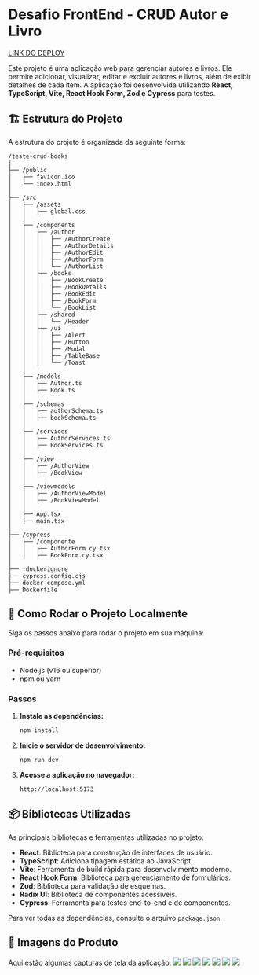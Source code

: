 # Desafio FrontEnd - CRUD Autor e Livro

[LINK DO DEPLOY](https://teste-crud-books.vercel.app)

Este projeto é uma aplicação web para gerenciar autores e livros. Ele permite adicionar, visualizar, editar e excluir autores e livros, além de exibir detalhes de cada item. A aplicação foi desenvolvida utilizando **React, TypeScript, Vite, React Hook Form, Zod e Cypress** para testes.

## 🏗️ Estrutura do Projeto
A estrutura do projeto é organizada da seguinte forma:

```
/teste-crud-books
│
├── /public
│   ├── favicon.ico
│   └── index.html
│
├── /src
│   ├── /assets
│   │   ├── global.css
│   │
│   ├── /components
│   │   ├── /author
│   │   │   ├── /AuthorCreate
│   │   │   ├── /AuthorDetails
│   │   │   ├── /AuthorEdit
│   │   │   ├── /AuthorForm
│   │   │   └── /AuthorList
│   │   ├── /books
│   │   │   ├── /BookCreate
│   │   │   ├── /BookDetails
│   │   │   ├── /BookEdit
│   │   │   ├── /BookForm
│   │   │   └── /BookList
│   │   ├── /shared
│   │   │   └── /Header
│   │   ├── /ui
│   │   │   ├── /Alert
│   │   │   ├── /Button
│   │   │   ├── /Modal
│   │   │   ├── /TableBase
│   │   │   └── /Toast
│   │
│   ├── /models
│   │   ├── Author.ts
│   │   ├── Book.ts
│   │
│   ├── /schemas
│   │   ├── authorSchema.ts
│   │   ├── bookSchema.ts
│   │
│   ├── /services
│   │   ├── AuthorServices.ts
│   │   ├── BookServices.ts
│   │
│   ├── /view
│   │   ├── /AuthorView
│   │   ├── /BookView
│   │
│   ├── /viewmodels
│   │   ├── /AuthorViewModel
│   │   ├── /BookViewModel
│   │
│   ├── App.tsx
│   ├── main.tsx
│
├── /cypress
│   ├── /componente
│   │   ├── AuthorForm.cy.tsx
│   │   ├── BookForm.cy.tsx
│
├── .dockerignore
├── cypress.config.cjs
├── docker-compose.yml
├── Dockerfile
```

## 🚀 Como Rodar o Projeto Localmente
Siga os passos abaixo para rodar o projeto em sua máquina:

### **Pré-requisitos**
- Node.js (v16 ou superior)
- npm ou yarn

### **Passos**

1. **Instale as dependências:**
   ```bash
   npm install
   ```
2. **Inicie o servidor de desenvolvimento:**
   ```bash
   npm run dev
   ```
3. **Acesse a aplicação no navegador:**
   ```
   http://localhost:5173
   ```

## 📦 Bibliotecas Utilizadas
As principais bibliotecas e ferramentas utilizadas no projeto:

- **React**: Biblioteca para construção de interfaces de usuário.
- **TypeScript**: Adiciona tipagem estática ao JavaScript.
- **Vite**: Ferramenta de build rápida para desenvolvimento moderno.
- **React Hook Form**: Biblioteca para gerenciamento de formulários.
- **Zod**: Biblioteca para validação de esquemas.
- **Radix UI**: Biblioteca de componentes acessíveis.
- **Cypress**: Ferramenta para testes end-to-end e de componentes.

Para ver todas as dependências, consulte o arquivo `package.json`.

## 🎨 Imagens do Produto
Aqui estão algumas capturas de tela da aplicação:
![](./8.jpeg)
![](./7.jpeg)
![](./6.jpeg)
![](./5.jpeg)
![](./4.jpeg)
![](./3.jpeg)
![](./2.jpeg)



